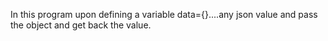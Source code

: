 In this program upon defining a variable data={}....any json value and pass the object and get back the value. 
